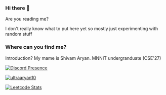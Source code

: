 ### Hi there 👋

Are you reading me?

I don't really know what to put here yet so mostly just experimenting with random stuff

### Where can you find me?

Introduction? My mame is Shivam Aryan. MNNIT undergranduate (CSE'27)

[![Discord Presence](https://lanyard.cnrad.dev/api/273865811133857792)](https://discord.com/users/273865811133857792)

[![ultraaryan10](https://codeforces-readme-stats.vercel.app/api/card?username=ultraaryan10)](https://codeforces.com/profile/ultraaryan10)

[![Leetcode Stats](https://leetcard.jacoblin.cool/ultraaryan10)](https://leetcode.com/ultraaryan10)


<!--
**Aryan10/Aryan10** is a ✨ _special_ ✨ repository because its `README.md` (this file) appears on your GitHub profile.

Here are some ideas to get you started:

- 🔭 I’m currently working on ...
- 🌱 I’m currently learning ...
- 👯 I’m looking to collaborate on ...
- 🤔 I’m looking for help with ...
- 💬 Ask me about ...
- 📫 How to reach me: ...
- 😄 Pronouns: ...
- ⚡ Fun fact: ...
-->
